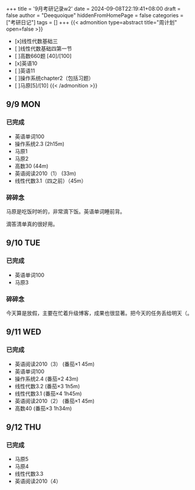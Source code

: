 +++
title = '9月考研记录w2'
date = 2024-09-08T22:19:41+08:00
draft = false
author = "Deequoique"
hiddenFromHomePage = false
categories = ["考研日记"]
tags = []
+++
{{< admonition type=abstract title="周计划" open=false >}}
- [x]线性代数基础三
- [ ]线性代数基础四第一节
- [ ]高数660题 [40]/[100]
- [x]英语10
- [ ]英语11
- [ ]操作系统chapter2（包括习题）
- [ ]马原[5]/[10]
{{< /admonition >}}
<!--more-->
## 9/9 MON
### 已完成
- 英语单词100 
- 操作系统2.3 (2h15m) 
- 马原1 
- 马原2 
- 高数30 (44m) 
- 英语阅读2010（1） (33m) 
- 线性代数3.1（四之前）（45m）
### 碎碎念
马原是吃饭时听的，非常滴下饭。英语单词睡前背。

滴答清单真的很好用。
## 9/10 TUE
### 已完成
- 英语单词100 
- 马原3
### 碎碎念
今天算是放假，主要在忙着升级博客，成果也很显著。把今天的任务丢给明天（。
## 9/11 WED
### 已完成
- 英语阅读2010（3） (番茄×1 45m) 
- 英语单词100 
- 操作系统2.4 (番茄×2 43m) 
- 线性代数3.2 (番茄×3 1h5m) 
- 线性代数3.1 (番茄×4 1h45m) 
- 英语阅读2010（2） (番茄×1 45m) 
- 高数40 (番茄×3 1h34m) 
## 9/12 THU
### 已完成
- 马原5 
- 马原4 
- 线性代数3.3 
- 英语阅读2010（4） 